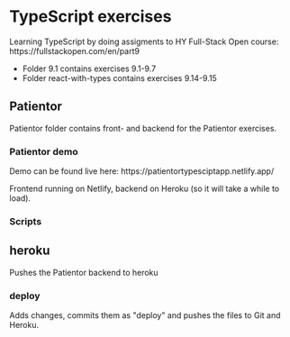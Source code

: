 <h1>TypeScript exercises</h1>
Learning TypeScript by doing assigments to HY Full-Stack Open course: https://fullstackopen.com/en/part9

* Folder 9.1 contains exercises 9.1-9.7
* Folder react-with-types contains exercises 9.14-9.15

<h2>Patientor</h2>
Patientor folder contains front- and backend for the Patientor exercises.

<h3>Patientor demo</h3>
Demo can be found live here: https://patientortypesciptapp.netlify.app/

Frontend running on Netlify, backend on Heroku (so it will take a while to load).

### Scripts

## heroku
Pushes the Patientor backend to heroku

### deploy
Adds changes, commits them as "deploy" and pushes the files to Git and Heroku.
